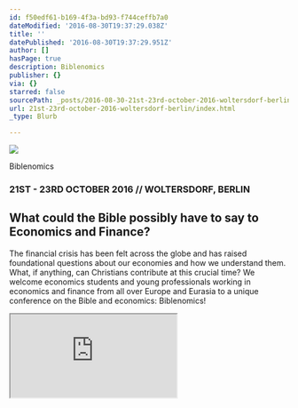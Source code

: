 ```yaml
---
id: f50edf61-b169-4f3a-bd93-f744ceffb7a0
dateModified: '2016-08-30T19:37:29.038Z'
title: ''
datePublished: '2016-08-30T19:37:29.951Z'
author: []
hasPage: true
description: Biblenomics
publisher: {}
via: {}
starred: false
sourcePath: _posts/2016-08-30-21st-23rd-october-2016-woltersdorf-berlin.md
url: 21st-23rd-october-2016-woltersdorf-berlin/index.html
_type: Blurb

---
```

![](https://the-grid-user-content.s3-us-west-2.amazonaws.com/45f3cbe7-c403-4535-9e58-7b19e4b2a0a3.jpg)

Biblenomics

### **21ST - 23RD OCTOBER 2016 // WOLTERSDORF, BERLIN**

## **What could the Bible possibly have to say to Economics and Finance?**

The financial crisis has been felt across the globe and has raised foundational questions about our economies and how we understand them. What, if anything, can Christians contribute at this crucial time? We welcome economics students and young professionals working in economics and finance from all over Europe and Eurasia to a unique conference on the Bible and economics: Biblenomics!

<iframe src="https://the-grid.github.io/ed-userhtml/?g=eJzLKCkpKLbS1y_LzE3N10vOz9U3NDY2M7WwMLIAAIQkCGQ" style=""></iframe>